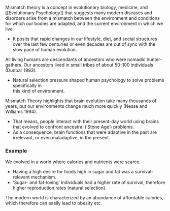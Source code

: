 Mismatch theory is a concept in evolutionary biology, medicine, and [[Evolutionary Psychology]] that suggests many modern diseases and disorders arise from a mismatch between the environment and conditions for which our bodies are adapted, and the current environment in which we live. 
- It posits that rapid changes in our lifestyle, diet, and social structures over the last few centuries or even decades are out of sync with the slow pace of human evolution.



All living humans are descendants of ancestors who were nomadic hunter-gathers. Our ancestors lived in small tribes of about 50-100 individuals (Dunbar 1993).  
- Natural selection pressure shaped human psychology to solve problems specifically in  
this kind of environment.  

Mismatch Theory highlights that brain evolution take many thousands of years, but our environments change much more quickly (Nesse and Williams 1994).  
- That means, people interact with their present-day world using brains that evolved to confront ancestral (‘Stone Age’) problems.  
- As a consequence, brain functions that were adaptive in the past are irrelevant, or even maladaptive, in the present.


### Example
We evolved in a world where calories and nutrients were scarce.  
- Having a high desire for foods high in sugar and fat was a survival-relevant mechanism.  
- ‘Sugar- and fat-loving’ individuals had a higher rate of survival, therefore higher reproduction rates (natural selection).  

The modern world is characterized by an abundance of affordable calories, which therefore can easily lead to obesity etc.